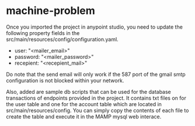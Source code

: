# machine-problem

Once you imported the project in anypoint studio, you need to update the following property fields in the src/main/resources/config/configuration.yaml.

  * user: "<mailer_email>" 
  * password: "<mailer_password>" 
  * recepient: "<recepient_mail>"
  
Do note that the send email will only work if the 587 port of the gmail smtp configuration is not blocked within your network.

Also, added are sample db scripts that can be used for the database transactions of endpoints provided in the project. It contains txt files on for the user table and one for the account table which are located in src/main/resources/config. You can simply copy the contents of each file to create the table and execute it in the MAMP mysql web interace. 

 

